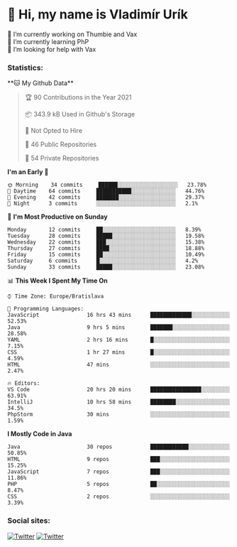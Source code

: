 <h1> 👋 Hi, my name is Vladimír Urík</h1>
<p>
 🔭 I’m currently working on Thumbie and Vax<br>
 🌱 I’m currently learning PhP<br>
 🤔 I’m looking for help with Vax<br>
</p>
<h3>Statistics:</h3>
<!--START_SECTION:waka-->
**🐱 My Github Data** 

> 🏆 90 Contributions in the Year 2021
 > 
> 📦 343.9 kB Used in Github's Storage 
 > 
> 🚫 Not Opted to Hire
 > 
> 📜 46 Public Repositories 
 > 
> 🔑 54 Private Repositories  
 > 
**I'm an Early 🐤** 

```text
🌞 Morning    34 commits     ██████░░░░░░░░░░░░░░░░░░░   23.78% 
🌆 Daytime    64 commits     ███████████░░░░░░░░░░░░░░   44.76% 
🌃 Evening    42 commits     ███████░░░░░░░░░░░░░░░░░░   29.37% 
🌙 Night      3 commits      ░░░░░░░░░░░░░░░░░░░░░░░░░   2.1%

```
📅 **I'm Most Productive on Sunday** 

```text
Monday       12 commits     ██░░░░░░░░░░░░░░░░░░░░░░░   8.39% 
Tuesday      28 commits     █████░░░░░░░░░░░░░░░░░░░░   19.58% 
Wednesday    22 commits     ███░░░░░░░░░░░░░░░░░░░░░░   15.38% 
Thursday     27 commits     ████░░░░░░░░░░░░░░░░░░░░░   18.88% 
Friday       15 commits     ██░░░░░░░░░░░░░░░░░░░░░░░   10.49% 
Saturday     6 commits      █░░░░░░░░░░░░░░░░░░░░░░░░   4.2% 
Sunday       33 commits     █████░░░░░░░░░░░░░░░░░░░░   23.08%

```


📊 **This Week I Spent My Time On** 

```text
⌚︎ Time Zone: Europe/Bratislava

💬 Programming Languages: 
JavaScript               16 hrs 43 mins      █████████████░░░░░░░░░░░░   52.53% 
Java                     9 hrs 5 mins        ███████░░░░░░░░░░░░░░░░░░   28.58% 
YAML                     2 hrs 16 mins       █░░░░░░░░░░░░░░░░░░░░░░░░   7.15% 
CSS                      1 hr 27 mins        █░░░░░░░░░░░░░░░░░░░░░░░░   4.59% 
HTML                     47 mins             ░░░░░░░░░░░░░░░░░░░░░░░░░   2.47%

🔥 Editors: 
VS Code                  20 hrs 20 mins      ████████████████░░░░░░░░░   63.91% 
IntelliJ                 10 hrs 58 mins      ████████░░░░░░░░░░░░░░░░░   34.5% 
PhpStorm                 30 mins             ░░░░░░░░░░░░░░░░░░░░░░░░░   1.59%

```

**I Mostly Code in Java** 

```text
Java                     30 repos            ████████████░░░░░░░░░░░░░   50.85% 
HTML                     9 repos             ███░░░░░░░░░░░░░░░░░░░░░░   15.25% 
JavaScript               7 repos             ███░░░░░░░░░░░░░░░░░░░░░░   11.86% 
PHP                      5 repos             ██░░░░░░░░░░░░░░░░░░░░░░░   8.47% 
CSS                      2 repos             ░░░░░░░░░░░░░░░░░░░░░░░░░   3.39%

```



<!--END_SECTION:waka-->

<h3>Social sites:</h3>
<p><a href="https://twitter.com/GGGEDR" target="_blank"><img alt="Twitter" src="https://img.shields.io/badge/twitter-%231DA1F2.svg?&style=for-the-badge&logo=twitter&logoColor=white" /></a> <a href="https://www.reddit.com/user/GGGEDR" target="_blank"><img alt="Twitter" src="https://img.shields.io/badge/reddit-%23FE6262.svg?&style=for-the-badge&logo=reddit&logoColor=white" /></a>
</p>
